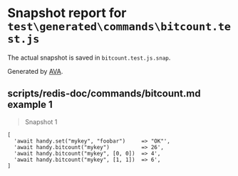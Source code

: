 # Snapshot report for `test\generated\commands\bitcount.test.js`

The actual snapshot is saved in `bitcount.test.js.snap`.

Generated by [AVA](https://ava.li).

## scripts/redis-doc/commands/bitcount.md example 1

> Snapshot 1

    [
      'await handy.set("mykey", "foobar")     => "OK"',
      'await handy.bitcount("mykey")          => 26',
      'await handy.bitcount("mykey", [0, 0])  => 4',
      'await handy.bitcount("mykey", [1, 1])  => 6',
    ]
